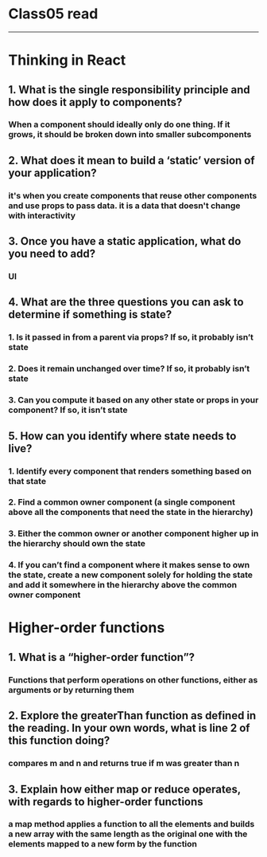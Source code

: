 # Class05 read

-----

# Thinking in React

## 1. What is the single responsibility principle and how does it apply to components?

### When a component should ideally only do one thing. If it grows, it should be broken down into smaller subcomponents

## 2. What does it mean to build a ‘static’ version of your application?

### it's when you create components that reuse other components and use props to pass data. it is a data that doesn't change with interactivity

## 3. Once you have a static application, what do you need to add?

### UI

## 4. What are the three questions you can ask to determine if something is state?

### 1. Is it passed in from a parent via props? If so, it probably isn’t state

### 2. Does it remain unchanged over time? If so, it probably isn’t state

### 3. Can you compute it based on any other state or props in your component? If so, it isn’t state

## 5. How can you identify where state needs to live?

### 1. Identify every component that renders something based on that state

### 2. Find a common owner component (a single component above all the components that need the state in the hierarchy)

### 3. Either the common owner or another component higher up in the hierarchy should own the state

### 4. If you can’t find a component where it makes sense to own the state, create a new component solely for holding the state and add it somewhere in the hierarchy above the common owner component

# Higher-order functions

## 1. What is a “higher-order function”?

### Functions that perform operations on other functions, either as arguments or by returning them

## 2. Explore the greaterThan function as defined in the reading. In your own words, what is line 2 of this function doing?

### compares m and n and returns true if m was greater than n

## 3. Explain how either map or reduce operates, with regards to higher-order functions

### a map method applies a function to all the elements and builds a new array with the same length as the original one with the elements mapped to a new form by the function

